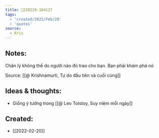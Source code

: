 ```yaml
---
title: 💬220220-184127
tags:
  - 'created/2022/Feb/20'
  - 'quotes'
source:
  - Kris
---
```


## Notes:
Chân lý không thể do người nào đó trao cho bạn. Bạn phải khám phá nó

Source: [[@ Krishnamurti, Tự do đầu tiên và cuối cùng]]

## Ideas & thoughts:
- Giống ý tưởng trong [[@ Leo Tolstoy, Suy niệm mỗi ngày]]

## Created:
- [[2022-02-20]]
